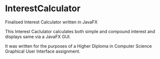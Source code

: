 # InterestCalculator
Finalised Interest Calculator written in JavaFX

This Interest Caclulator calculates both simple and compound interest and displays same via a JavaFX GUI. 

It was written for the purposes of a Higher Diploma in Computer Science Graphical User Interface assignment. 
